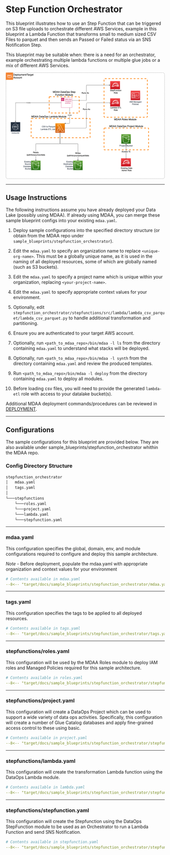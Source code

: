 # Step Function Orchestrator

This blueprint illustrates how to use an Step Function that can be triggered on S3 file uploads to orchestrate different AWS Services, example in this blueprint a Lambda Function that transforms small to medium sized CSV Files to parquet and then sends an Passed or Failed status via an SNS Notification Step.

This blueprint may be suitable when:
there is a need for an orchestrator, example orchestrating multiple lambda functions or multiple glue jobs or a mix of different AWS Services.

![Step Function Orchestrator](docs/stepfunction_orchestrator.png)

***

## Usage Instructions

The following instructions assume you have already deployed your Data Lake (possibly using MDAA). If already using MDAA, you can merge these sample blueprint configs into your existing `mdaa.yaml`.

1. Deploy sample configurations into the specified directory structure (or obtain from the MDAA repo under `sample_blueprints/stepfunction_orchestrator`).

2. Edit the `mdaa.yaml` to specify an organization name to replace `<unique-org-name>`. This must be a globally unique name, as it is used in the naming of all deployed resources, some of which are globally named (such as S3 buckets).

3. Edit the `mdaa.yaml` to specify a project name which is unique within your organization, replacing `<your-project-name>`.

4. Edit the `mdaa.yaml` to specify appropriate context values for your environment.
5. Optionally, edit `stepfunction_orchestrator/stepfunctions/src/lambda/lambda_csv_parquet/lambda_csv_parquet.py` to handle additional transformation and partitioning.

6. Ensure you are authenticated to your target AWS account.

7. Optionally, run `<path_to_mdaa_repo>/bin/mdaa -l ls` from the directory containing `mdaa.yaml` to understand what stacks will be deployed.

8. Optionally, run `<path_to_mdaa_repo>/bin/mdaa -l synth` from the directory containing `mdaa.yaml` and review the produced templates.

9. Run `<path_to_mdaa_repo>/bin/mdaa -l deploy` from the directory containing `mdaa.yaml` to deploy all modules.

10. Before loading csv files, you will need to provide the generated `lambda-etl` role with access to your datalake bucket(s).

Additional MDAA deployment commands/procedures can be reviewed in [DEPLOYMENT](../../DEPLOYMENT.md).

***

## Configurations

The sample configurations for this blueprint are provided below. They are also available under sample_blueprints/stepfunction_orchestrator whithin the MDAA repo.

### Config Directory Structure

```bash
stepfunction_orchestrator
│   mdaa.yaml
│   tags.yaml
│
└───stepfunctions
    └───roles.yaml
    └───project.yaml
    └───lambda.yaml
    └───stepfunction.yaml
```

***

### mdaa.yaml

This configuration specifies the global, domain, env, and module configurations required to configure and deploy this sample architecture.

*Note* - Before deployment, populate the mdaa.yaml with appropriate organization and context values for your environment

```yaml
# Contents available in mdaa.yaml
--8<-- "target/docs/sample_blueprints/stepfunction_orchestrator/mdaa.yaml"
```

***

### tags.yaml

This configuration specifies the tags to be applied to all deployed resources.

```yaml
# Contents available in tags.yaml
--8<-- "target/docs/sample_blueprints/stepfunction_orchestrator/tags.yaml"
```

***

### stepfunctions/roles.yaml

This configuration will be used by the MDAA Roles module to deploy IAM roles and Managed Policies required for this sample architecture.

```yaml
# Contents available in roles.yaml
--8<-- "target/docs/sample_blueprints/stepfunction_orchestrator/stepfunctions/roles.yaml"
```

***

### stepfunctions/project.yaml

This configuration will create a DataOps Project which can be used to support a wide variety of data ops activities. Specifically, this configuration will create a number of Glue Catalog databases and apply fine-grained access control to these using basic.

```yaml
# Contents available in project.yaml
--8<-- "target/docs/sample_blueprints/stepfunction_orchestrator/stepfunctions/project.yaml"
```

***

### stepfunctions/lambda.yaml

This configuration will create the transformation Lambda function using the DataOps Lambda module.

```yaml
# Contents available in lambda.yaml
--8<-- "target/docs/sample_blueprints/stepfunction_orchestrator/stepfunctions/lambda.yaml"
```

***

### stepfunctions/stepfunction.yaml

This configuration will create the Stepfunction using the DataOps StepFunction module to be used as an Orchestrator to run a Lambda Function and send SNS Notification.

```yaml
# Contents available in stepfunction.yaml
--8<-- "target/docs/sample_blueprints/stepfunction_orchestrator/stepfunctions/stepfunction.yaml"
```